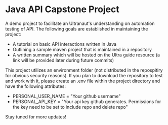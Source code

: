 # Java API Capstone Project

A demo project to facilitate an Ultranaut's understanding on automation testing of API. The following goals are established in maintaining the project:

* A tutorial on basic API interactions written in Java
* Outlining a sample maven project that is maintained in a repository
* A written summary which will be hosted on the Ultra guide resource (a link will be provided later during future commits)

This project utilizes an environment folder (not distributed in the repospitiry for obvious security reasons). If you plan to download the repository to test and work with it, please create an .env file within the project directory and have the following attributes:

* PERSONAL_USER_NAME = "Your github username"
* PERSONAL_API_KEY = "Your api key github generates. Permissions for the key need to be set to include repo and delete repo" 

Stay tuned for more updates!